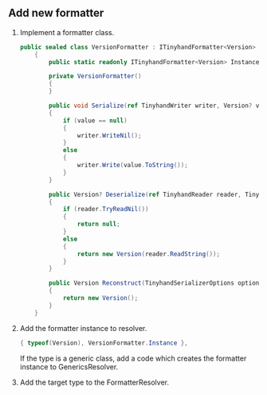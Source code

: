 ﻿## Add new formatter

1. Implement a formatter class.

   ```csharp
   public sealed class VersionFormatter : ITinyhandFormatter<Version>
       {
           public static readonly ITinyhandFormatter<Version> Instance = new VersionFormatter();
   
           private VersionFormatter()
           {
           }
   
           public void Serialize(ref TinyhandWriter writer, Version? value, TinyhandSerializerOptions options)
           {
               if (value == null)
               {
                   writer.WriteNil();
               }
               else
               {
                   writer.Write(value.ToString());
               }
           }
   
           public Version? Deserialize(ref TinyhandReader reader, TinyhandSerializerOptions options)
           {
               if (reader.TryReadNil())
               {
                   return null;
               }
               else
               {
                   return new Version(reader.ReadString());
               }
           }
   
           public Version Reconstruct(TinyhandSerializerOptions options)
           {
               return new Version();
           }
       }
   ```

   

2. Add the formatter instance to resolver.

   ```csharp
   { typeof(Version), VersionFormatter.Instance },
   ```

   If the type is a generic class, add a code which creates the formatter instance to GenericsResolver.

    

3. Add the target type to the FormatterResolver.


